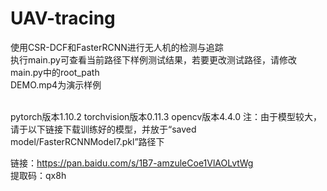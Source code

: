 # UAV-tracing
使用CSR-DCF和FasterRCNN进行无人机的检测与追踪<br />
执行main.py可查看当前路径下样例测试结果，若要更改测试路径，请修改main.py中的root_path<br />
DEMO.mp4为演示样例<br /><br />

pytorch版本1.10.2 torchvision版本0.11.3 opencv版本4.4.0
注：由于模型较大，请于以下链接下载训练好的模型，并放于“saved model/FasterRCNNModel7.pkl”路径下<br />

链接：https://pan.baidu.com/s/1B7-amzuleCoe1VlAOLvtWg  
提取码：qx8h 
